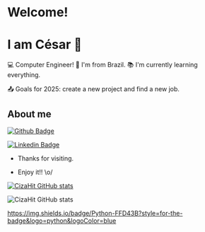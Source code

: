 # Welcome!
# I am César 👋

:computer: Computer Engineer!
:house_with_garden: I'm from Brazil.
:books: I'm currently learning everything.

:outbox_tray: Goals for 2025: create a new project and find a new job.
## About me
[![Github Badge](https://img.shields.io/badge/-Github-000?style=flat-square&logo=Github&logoColor=white&link=https://github.com/CizaHit)](https://github.com/CizaHit)

[![Linkedin Badge](https://img.shields.io/badge/-LinkedIn-blue?style=flat-square&logo=Linkedin&logoColor=white&link=https://br.linkedin.com/in/c%C3%A9sar-tanizawa-eng-computacao?trk=people-guest_people_search-card)](https://br.linkedin.com/in/c%C3%A9sar-tanizawa-eng-computacao?trk=people-guest_people_search-card)



- Thanks for visiting.

- Enjoy it!! \o/


[![CizaHit GitHub stats](https://github-readme-stats.vercel.app/api?username=CizaHit)](https://github.com/CizaHit/github-readme-stats)

![CizaHit GitHub stats](https://github-readme-stats.vercel.app/api?username=anuraghazra&show_icons=true&theme=radical)



https://img.shields.io/badge/Python-FFD43B?style=for-the-badge&logo=python&logoColor=blue



